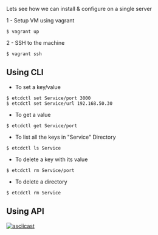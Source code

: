 Lets see how we can install & configure on a single server

1 - Setup VM using vagrant

```
$ vagrant up
```

2 - SSH to the machine 


```
$ vagrant ssh
```

## Using CLI

- To set a key/value

```
$ etcdctl set Service/port 3000
$ etcdctl set Service/url 192.168.50.30
```

- To get a value

```
$ etcdctl get Service/port
```

- To list all the keys in "Service" Directory

```
$ etcdctl ls Service
```

- To delete a key with its value

```
$ etcdctl rm Service/port
```

- To delete a directory

```
$ etcdctl rm Service
```

## Using API

[![asciicast](https://asciinema.org/a/drteas118d5vmtppb69u36c9r.png)](https://asciinema.org/a/drteas118d5vmtppb69u36c9r)
